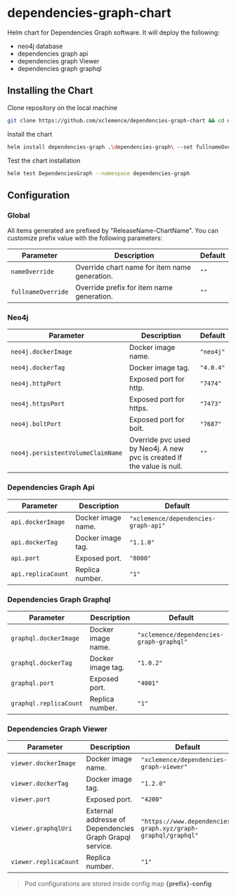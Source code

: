 # dependencies-graph-chart
Helm chart for Dependencies Graph software.
It will deploy the following:
- neo4j database
- dependencies graph api
- dependencies graph Viewer
- dependencies graph graphql

## Installing the Chart

Clone repository on the local machine

```bash
git clone https://github.com/xclemence/dependencies-graph-chart && cd dependencies-graph-chart
```

Install the chart

```bash
helm install dependencies-graph .\dependencies-graph\ --set fullnameOverride=graph --namespace dependencies-graph --create-namespace
```

Test the chart installation

```bash
helm test DependenciesGraph --namespace dependencies-graph
```

## Configuration

### Global

All items generated are prefixed by "ReleaseName-ChartName". You can customize prefix value with the following parameters:

| Parameter                | Description             | Default        |
| ------------------------ | ----------------------- | -------------- |
| `nameOverride` | Override chart name for item name generation. | `""` |
| `fullnameOverride` | Override prefix for item name generation. | `""` |


### Neo4j

| Parameter                | Description             | Default        |
| ------------------------ | ----------------------- | -------------- |
| `neo4j.dockerImage` | Docker image name. | `"neo4j"` |
| `neo4j.dockerTag` | Docker image tag. | `"4.0.4"` |
| `neo4j.httpPort` | Exposed port for http. | `"7474"` |
| `neo4j.httpsPort` | Exposed port for https. | `"7473"` |
| `neo4j.boltPort` | Exposed port for bolt. | `"7687"` |
| `neo4j.persistentVolumeClaimName` | Override pvc used by Neo4j. A new pvc is created if the value is null. | `""` |

### Dependencies Graph Api

| Parameter                | Description             | Default        |
| ------------------------ | ----------------------- | -------------- |
| `api.dockerImage` | Docker image name. | `"xclemence/dependencies-graph-api"` |
| `api.dockerTag` | Docker image tag. | `"1.1.0"` |
| `api.port` | Exposed port. | `"8000"` |
| `api.replicaCount` | Replica number. | `"1"` |


### Dependencies Graph Graphql

| Parameter                | Description             | Default        |
| ------------------------ | ----------------------- | -------------- |
| `graphql.dockerImage` | Docker image name. | `"xclemence/dependencies-graph-graphql"` |
| `graphql.dockerTag` | Docker image tag. | `"1.0.2"` |
| `graphql.port` | Exposed port. | `"4001"` |
| `graphql.replicaCount` | Replica number. | `"1"` |

### Dependencies Graph Viewer

| Parameter                | Description             | Default        |
| ------------------------ | ----------------------- | -------------- |
| `viewer.dockerImage` | Docker image name. | `"xclemence/dependencies-graph-viewer"` |
| `viewer.dockerTag` | Docker image tag. | `"1.2.0"` |
| `viewer.port` | Exposed port. | `"4200"` |
| `viewer.graphqlUri` | External addresse of Dependencies Graph Grapql service. | `"https://www.dependencies-graph.xyz/graph-graphql/graphql"` |
| `viewer.replicaCount` | Replica number. | `"1"` |


> Pod configurations are stored inside config map **{prefix}-config**



